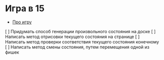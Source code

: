 # Игра в 15

* [Про игру](https://ru.wikipedia.org/wiki/%D0%98%D0%B3%D1%80%D0%B0_%D0%B2_15)

[ ] Придумать способ генерации произвольного состояния на доске
[ ] Написать метод отрисовки текущего состояния на странице
[ ] Написать метод проверки соответствия текущего состояния конечному
[ ] Написать метод смены состояния, путем перемещения одной из фишек
